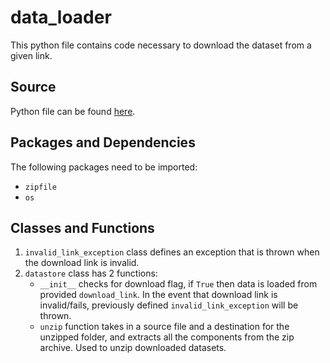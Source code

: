 # data_loader
This python file contains code necessary to download the dataset from a given link.
## Source 
Python file can be found [here](https://github.com/Future-AI-Laboratory/vision-api/blob/review_sayan/Utilities/data_loader.py).

## Packages and Dependencies
The following packages need to be imported:
+ `zipfile`
+ `os`

## Classes and Functions
1. `invalid_link_exception` class defines an exception that is thrown when the download link is invalid.
2. `datastore` class has 2 functions: 
    + `__init__` checks for download flag, if `True` then data is loaded from provided `download_link`. In the event that download link is invalid/fails, previously defined `invalid_link_exception` will be thrown.
    + `unzip` function takes in a source file and a destination for the unzipped folder, and extracts all the components from the zip archive. Used to unzip downloaded datasets.
